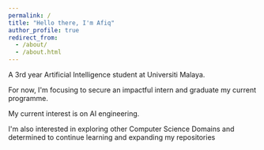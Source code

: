 ```yaml
---
permalink: /
title: "Hello there, I'm Afiq"
author_profile: true
redirect_from:
  - /about/
  - /about.html
---
```


A 3rd year Artificial Intelligence student at Universiti Malaya.

For now, I'm focusing to secure an impactful intern and graduate my current programme.

My current interest is on AI engineering.

I'm also interested in exploring other Computer Science Domains and determined to continue learning and expanding my repositories
